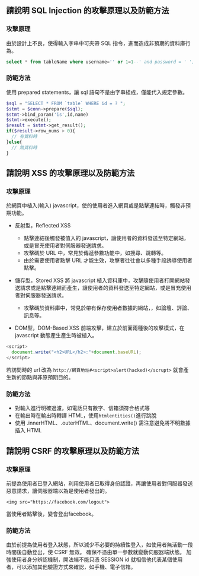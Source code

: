 ## 請說明 SQL Injection 的攻擊原理以及防範方法
### 攻擊原理
由於設計上不良，使得輸入字串中可夾帶 SQL 指令，進而造成非預期的資料庫行為。

```sql
select * from tableName where username='' or 1=1--' and password = ' ';
```

### 防範方法
使用 prepared statements，讓 sql 語句不是由字串組成，僅能代入規定參數。

```php
$sql = "SELECT * FROM `table` WHERE id = ? ";
$stmt = $conn->prepare($sql); 
$stmt->bind_param('is',id,name)
$stmt->execute();
$result = $stmt->get_result();
if($result->row_nums > 0){
  // 有資料時
}else{
  // 無資料時
}
```

## 請說明 XSS 的攻擊原理以及防範方法
### 攻擊原理
於網頁中植入(輸入) javascript，使的使用者進入網頁或是點擊連結時，觸發非預期功能。

* 反射型，Reflected XSS
  * 點擊連結後觸發被值入的 javascript，讓使用者的資料發送至特定網站，或是冒充使用者對伺服器發送請求。
  * 攻擊碼於 URL 中，常見於傳遞參數功能中，如搜尋、跳轉等。
  * 由於需要使用者點擊 URL 才能生效，攻擊者往往會以多種手段誘導使用者點擊。

* 儲存型，Stored XSS
  將 javascript 植入資料庫中，攻擊隨使用者打開網站發送請求或是點擊連結而產生，讓使用者的資料發送至特定網站，或是冒充使用者對伺服器發送請求。
  * 攻擊碼於資料庫中，常見於帶有保存使用者數據的網站，，如論壇、評論、訊息等。

* DOM型，DOM-Based XSS
  前端攻擊，建立於前面兩種後的攻擊模式，在 javascript 動態產生產生時被植入。

```javascript
<script>
  document.write("<h2>URL</h2>:"+document.baseURL);
</script>
```
若訪問時的 url 改為 `http://網頁地址#<script>alert(hacked)</scrupt>` 就會產生新的節點與非原預期目的。

### 防範方法
* 對輸入進行明確過濾，如電話只有數字、信箱須符合格式等
* 在輸出時在輸出時轉譯 HTML，使用`htmlentities()`進行跳脫
* 使用 .innerHTML、.outerHTML、document.write() 需注意避免將不明數據插入 HTML

## 請說明 CSRF 的攻擊原理以及防範方法
### 攻擊原理
前提為使用者已登入網站，利用使用者已取得身份認證，再讓使用者對伺服器發送惡意請求，讓伺服器端以為是使用者發出的。
```http
<img src="https://facebook.com/logout">
```
當使用者點擊後，變會登出facebook。

### 防範方法
由於前提為使用者登入狀態，所以減少不必要的持續性登入，如使用者無活動一段時間後自動登出，使 CSRF 無效。
確保不憑由單一參數就變動伺服器端狀態。
加強使用者身分辨認機制，開法端不能只憑 SESSION id 就相信他代表某個使用者，可以添加其他驗證方式來確認，如手機、電子信箱。